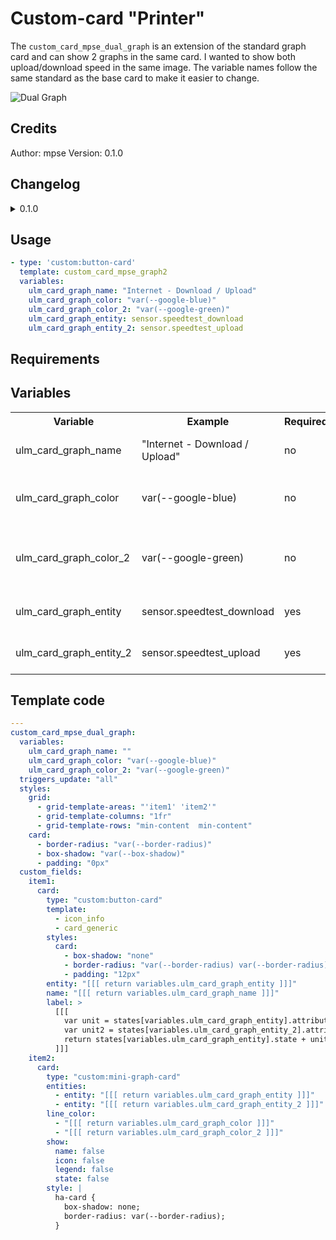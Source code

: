 # Custom-card "Printer"

The `custom_card_mpse_dual_graph` is an extension of the standard graph card and can show 2 graphs in the same card. I wanted to show both upload/download speed in the same image. The variable names follow the same standard as the base card to make it easier to change.

![Dual Graph](../../../../../assets/screenshots/custom_dual_graph.png)

## Credits

Author: mpse
Version: 0.1.0

## Changelog

<details>
<summary>0.1.0</summary>
Initial release.
</details>

## Usage

```yaml
- type: 'custom:button-card'
  template: custom_card_mpse_graph2
  variables:
    ulm_card_graph_name: "Internet - Download / Upload"
    ulm_card_graph_color: "var(--google-blue)"
    ulm_card_graph_color_2: "var(--google-green)"
    ulm_card_graph_entity: sensor.speedtest_download
    ulm_card_graph_entity_2: sensor.speedtest_upload
```

## Requirements

## Variables

<table>
<tr>
<th>Variable</th>
<th>Example</th>
<th>Required</th>
<th>Explanation</th>
</tr>
<tr>
<td>ulm_card_graph_name</td>
<td>"Internet - Download / Upload"</td>
<td>no</td>
<td>Name to show on card.</td>
</tr>
<tr>
<td>ulm_card_graph_color</td>
<td>var(--google-blue)</td>
<td>no</td>
<td>Color of the first graph (blue is default)</td>
</tr>
<tr>
<td>ulm_card_graph_color_2</td>
<td>var(--google-green)</td>
<td>no</td>
<td>Color of the second graph (green is default)</td>
</tr>
<tr>
<td>ulm_card_graph_entity</td>
<td>sensor.speedtest_download</td>
<td>yes</td>
<td>Name of the first sensor</td>
</tr>
<tr>
<td>ulm_card_graph_entity_2</td>
<td>sensor.speedtest_upload</td>
<td>yes</td>
<td>Name of the second sensor</td>
</tr>
</table>

## Template code

```yaml
---
custom_card_mpse_dual_graph:
  variables:
    ulm_card_graph_name: ""
    ulm_card_graph_color: "var(--google-blue)"
    ulm_card_graph_color_2: "var(--google-green)"
  triggers_update: "all"
  styles:
    grid:
      - grid-template-areas: "'item1' 'item2'"
      - grid-template-columns: "1fr"
      - grid-template-rows: "min-content  min-content"
    card:
      - border-radius: "var(--border-radius)"
      - box-shadow: "var(--box-shadow)"
      - padding: "0px"
  custom_fields:
    item1:
      card:
        type: "custom:button-card"
        template:
          - icon_info
          - card_generic
        styles:
          card:
            - box-shadow: "none"
            - border-radius: "var(--border-radius) var(--border-radius) 0px 0px"
            - padding: "12px"
        entity: "[[[ return variables.ulm_card_graph_entity ]]]"
        name: "[[[ return variables.ulm_card_graph_name ]]]"
        label: >
          [[[
            var unit = states[variables.ulm_card_graph_entity].attributes.unit_of_measurement != null ? ' ' +states[variables.ulm_card_graph_entity].attributes.unit_of_measurement : ''
            var unit2 = states[variables.ulm_card_graph_entity_2].attributes.unit_of_measurement != null ? ' ' +states[variables.ulm_card_graph_entity_2].attributes.unit_of_measurement : ''
            return states[variables.ulm_card_graph_entity].state + unit + ' / ' + states[variables.ulm_card_graph_entity_2].state + unit2;
          ]]]
    item2:
      card:
        type: "custom:mini-graph-card"
        entities:
          - entity: "[[[ return variables.ulm_card_graph_entity ]]]"
          - entity: "[[[ return variables.ulm_card_graph_entity_2 ]]]"
        line_color:
          - "[[[ return variables.ulm_card_graph_color ]]]"
          - "[[[ return variables.ulm_card_graph_color_2 ]]]"
        show:
          name: false
          icon: false
          legend: false
          state: false
        style: |
          ha-card {
            box-shadow: none;
            border-radius: var(--border-radius);
          }
```
